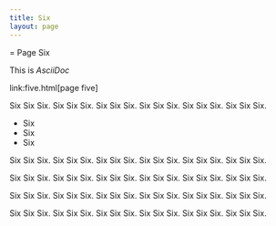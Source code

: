 ```yaml
---
title: Six
layout: page
---
```


= Page Six

This is *AsciiDoc*

link:five.html[page five]

Six Six Six. Six Six Six. Six Six Six. Six Six Six. Six Six Six. Six Six Six.

* Six
* Six
* Six

Six Six Six. Six Six Six. Six Six Six. Six Six Six. Six Six Six. Six Six Six.

Six Six Six. Six Six Six. Six Six Six. Six Six Six. Six Six Six. Six Six Six.

Six Six Six. Six Six Six. Six Six Six. Six Six Six. Six Six Six. Six Six Six.

Six Six Six. Six Six Six. Six Six Six. Six Six Six. Six Six Six. Six Six Six.
